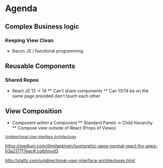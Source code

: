 # Agenda #

## Complex Business logic
### Keeping View Clean
* Bacon JS / functional programming

## Reusable Components
### Shared Repos
* React JS 13 -> 14
** Can't share components
** Can 13/14 be on the same page provided don't touch each other

## View Composition
* Component within a Component
** Standard Parent -> Child hierarchy
** Compose view outside of React (Props of Views)



<small>
    <a href="http://staltz.com/unidirectional-user-interface-architectures.html">
        Unidirectional User Interface Architectures
    </a>
</small>

https://medium.com/@milankinen/isomorphic-apps-normal-react-frp-apps-63a2177f7eac#.cgibfmvd3

http://staltz.com/unidirectional-user-interface-architectures.html

